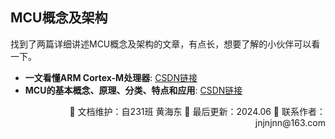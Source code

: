 ## MCU概念及架构

找到了两篇详细讲述MCU概念及架构的文章，有点长，想要了解的小伙伴可以看一下。

- **一文看懂ARM Cortex-M处理器**: [CSDN链接](https://blog.csdn.net/flyingcys/article/details/115447114#:~:text=Cortex-M)
- **MCU的基本概念、原理、分类、特点和应用**: [CSDN链接](https://blog.csdn.net/weixin_45875986/article/details/136694522#:~:text=%E6%9C%AC%E6%96%87%E4%BB%8B%E7%BB%8D%E4%BA%86MCU)

<div align="right">
🎨 文档维护：自231班 黄海东 
📅 最后更新：2024.06  
📧 联系作者：jnjnjnn@163.com
</div>